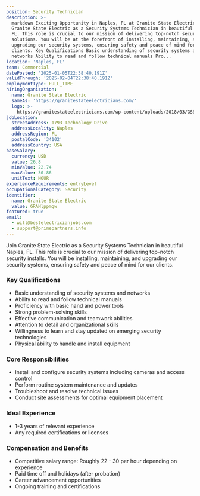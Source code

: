 ```yaml
---
position: Security Technician
description: >-
  markdown Exciting Opportunity in Naples, FL at Granite State Electric Join
  Granite State Electric as a Security Systems Technician in beautiful Naples,
  FL. This role is crucial to our mission of delivering top-notch security
  solutions. You will be at the forefront of installing, maintaining, and
  upgrading our security systems, ensuring safety and peace of mind for our
  clients. Key Qualifications Basic understanding of security systems and
  networks Ability to read and follow technical manuals Pro...
location: 'Naples, FL'
team: Commercial
datePosted: '2025-01-05T22:38:40.191Z'
validThrough: '2025-02-04T22:38:40.191Z'
employmentType: FULL_TIME
hiringOrganization:
  name: Granite State Electric
  sameAs: 'https://granitestateelectricians.com/'
  logo: >-
    https://granitestateelectricians.com/wp-content/uploads/2018/03/GSE-2c-Logo-4.jpg
jobLocation:
  streetAddress: 1793 Technology Drive
  addressLocality: Naples
  addressRegion: FL
  postalCode: '34102'
  addressCountry: USA
baseSalary:
  currency: USD
  value: 26.8
  minValue: 22.74
  maxValue: 30.86
  unitText: HOUR
experienceRequirements: entryLevel
occupationalCategory: Security
identifier:
  name: Granite State Electric
  value: GRANlppmgw
featured: true
email:
  - will@bestelectricianjobs.com
  - support@primepartners.info
---
```



Join Granite State Electric as a Security Systems Technician in beautiful Naples, FL. This role is crucial to our mission of delivering top-notch security installs. You will be installing, maintaining, and upgrading our security systems, ensuring safety and peace of mind for our clients.

### Key Qualifications

- Basic understanding of security systems and networks
- Ability to read and follow technical manuals
- Proficiency with basic hand and power tools
- Strong problem-solving skills
- Effective communication and teamwork abilities
- Attention to detail and organizational skills
- Willingness to learn and stay updated on emerging security technologies
- Physical ability to handle and install equipment

### Core Responsibilities

- Install and configure security systems including cameras and access control
- Perform routine system maintenance and updates
- Troubleshoot and resolve technical issues
- Conduct site assessments for optimal equipment placement


### Ideal Experience

- 1-3 years of relevant experience
- Any required certifications or licenses

### Compensation and Benefits

- Competitive salary range: Roughly 22 - 30 per hour depending on experience
- Paid time off and holidays (after probation)
- Career advancement opportunities
- Ongoing training and certifications
